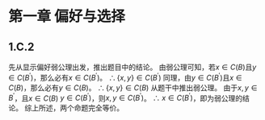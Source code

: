 第一章 偏好与选择
========================================================

## 1.C.2
先从显示偏好弱公理出发，推出题目中的结论。
由弱公理可知，若$x\in C(B)$且$y\in C(B^{'})$，那么必有$x\in C(B^{'})$。
$\therefore\left\{ x,y\right\} \in C(B^{'})$
同理，由$y\in C(B^{'})$且$x\in C(B)$，那么必有$y\in C(B)$。
$\therefore\left\{ x,y\right\} \in C(B)$
从题干中推出弱公理。
由于$x,y\in B^{'}$，且$x\in C(B)$ $y\in C(B^{'})$，则$x,y\in C(B^{'})$。
$\therefore\ x\in C(B^{'})$，即为弱公理的结论。
综上所述，两个命题完全等价。
